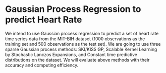 # Gaussian Process Regression to predict Heart Rate 

We intend to use Gaussian process regression to predict a set of heart rate time series data from the MIT-BIH dataset (1000 observations as the training set and 500 observations as the test set). We are going to use three sparse Gaussian process methods: SKI/KISS GP, Scalable Kernel Learning by Stochastic Lanczos Expansions, and Constant time predictive distributions on the dataset. We will evaluate above methods with their accuracy and computing efficiency.
